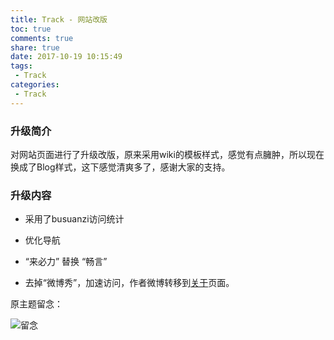 ```yaml
---
title: Track - 网站改版
toc: true
comments: true
share: true
date: 2017-10-19 10:15:49
tags:
 - Track
categories:
 - Track
---
```


### 升级简介

对网站页面进行了升级改版，原来采用wiki的模板样式，感觉有点臃肿，所以现在换成了Blog样式，这下感觉清爽多了，感谢大家的支持。<!-- more -->

### 升级内容

 - 采用了busuanzi访问统计

 - 优化导航

 - “来必力” 替换 “畅言”

 - 去掉“微博秀”，加速访问，作者微博转移到[关于](/about/index.html)页面。

原主题留念：

![留念](http://static.golangtab.com/images/2017-10/2017-10-19T02-23-23.767Z.png)